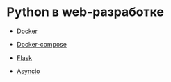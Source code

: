 # Python в web-разработке

- [Docker](https://github.com/batMaxCom/Docker)

- [Docker-compose](https://github.com/batMaxCom/Docker-compose)

- [Flask](https://github.com/batMaxCom/Flask)

- [Asyncio](https://github.com/batMaxCom/Asyncio)
